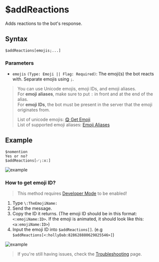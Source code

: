 # $addReactions
Adds reactions to the bot's response.

## Syntax
```
$addReactions[emojis;...]
```

### Parameters
- `emojis` `(Type: Emoji || Flag: Required)`: The emoji(s) the bot reacts with. Separate emojis using `;`.

> You can use Unicode emojis, emoji IDs, and emoji aliases. \
> For **emoji aliases**, make sure to put `:` in front and at the end of the alias. \
> For **emoji IDs**, the bot must be present in the server that the emoji originates from. 
> 
> List of unicode emojis: [😋 Get Emoji](https://getemoji.com) \
> List of supported emoji aliases: [Emoji Aliases](https://botdesignerdiscord.com/public/emoji_alias_list)

## Example
```
$nomention
Yes or no?
$addReactions[✅;:x:]
```
![example](https://user-images.githubusercontent.com/113303649/209927736-3090310a-ddbb-4712-a4c9-83969f7fc3b5.png)

### How to get emoji ID?

> This method requires [Developer Mode](https://support.discord.com/hc/en-us/articles/206346498-Where-can-I-find-my-User-Server-Message-ID-) to be enabled! 

1. Type `\:TheEmojiName:`
2. Send the message.
3. Copy the ID it returns. (The emoji ID should be in this format: `<:emojiName:ID>`. If the emoji is animated, it should look like this: `<a:emojiName:ID>`)
4. Input the emoji ID into `$addReactions[]`. (e.g `$addReactions[<:hollyDab:828628880629825546>]`)

![example](https://media.discordapp.net/attachments/609162277312266280/745309789491298415/My_Movie_0.gif)

> If you're still having issues, check the [Troubleshooting](../resources/troubleshooting.md#the-bot-fails-to-add-reactions) page.
